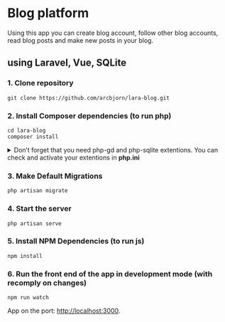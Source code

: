 # Blog platform

Using this app you can create blog account, follow other blog accounts, read blog posts and make new posts in your blog.

## using Laravel, Vue, SQLite

### 1. Clone repository

```
git clone https://github.com/arcbjorn/lara-blog.git
```

### 2. Install Composer dependencies (to run php)

```
cd lara-blog
composer install
```

<details>
 <summary>Don’t forget that you need php-gd and php-sqlite extentions. You can check and activate your extentions in <strong>php.ini</strong></summary>
</details>

### 3. Make Default Migrations

```
php artisan migrate
```

### 4. Start the server

```
php artisan serve
```

### 5. Install NPM Dependencies (to run js)

```
npm install
```

### 6. Run the front end of the app in development mode (with recomply on changes)

```
npm run watch
```

App on the port:
[http://localhost:3000](http://localhost:3000).